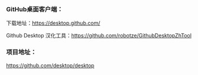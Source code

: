 ### GitHub桌面客户端：

下载地址：https://desktop.github.com/

Github Desktop 汉化工具：https://github.com/robotze/GithubDesktopZhTool

### 项目地址：

https://github.com/desktop/desktop
